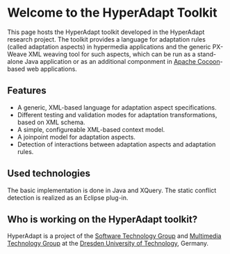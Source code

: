 # Welcome to the HyperAdapt Toolkit #

This page hosts the HyperAdapt toolkit developed in the HyperAdapt research project. The toolkit provides a language for adaptation rules (called adaptation aspects) in hypermedia applications and the generic PX-Weave XML weaving tool for such aspects, which can be run as a stand-alone Java application or as an additional componment in [Apache Cocoon](http://cocoon.apache.org/)-based web applications.

## Features ##
  * A generic, XML-based language for adaptation aspect specifications.
  * Different testing and validation modes for adaptation transformations, based on XML schema.
  * A simple, configureable XML-based context model.
  * A joinpoint model for adaptation aspects.
  * Detection of interactions between adaptation aspects and adaptation rules.

## Used technologies ##
The basic implementation is done in Java and XQuery. The static conflict detection is realized as an Eclipse plug-in.

## Who is working on the HyperAdapt toolkit? ##
HyperAdapt is a project of the [Software Technology Group](http://st.inf.tu-dresden.de/) and [Multimedia Technology Group](http://www.mmt.inf.tu-dresden.de/) at the [Dresden University of Technology](http://tu-dresden.de/en), Germany.